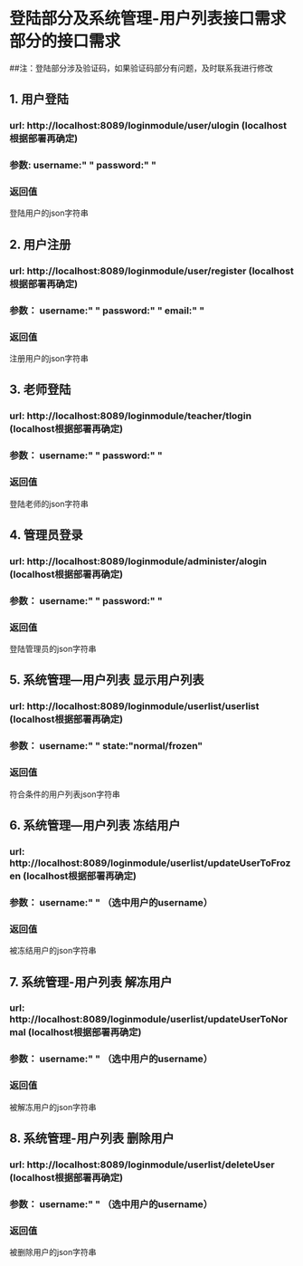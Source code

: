 # 登陆部分及系统管理-用户列表接口需求部分的接口需求
##注：登陆部分涉及验证码，如果验证码部分有问题，及时联系我进行修改
## 1. 用户登陆

### url: http://localhost:8089/loginmodule/user/ulogin (localhost根据部署再确定)

### 参数:   username:" " password:" "

### 返回值

登陆用户的json字符串

## 2. 用户注册
### url: http://localhost:8089/loginmodule/user/register (localhost根据部署再确定)

### 参数： username:" " password:" " email:" "

### 返回值

注册用户的json字符串


## 3. 老师登陆
### url: http://localhost:8089/loginmodule/teacher/tlogin (localhost根据部署再确定)

### 参数： username:" " password:" "

### 返回值

登陆老师的json字符串

## 4. 管理员登录
### url: http://localhost:8089/loginmodule/administer/alogin (localhost根据部署再确定)

### 参数： username:" " password:" "

### 返回值

登陆管理员的json字符串

## 5. 系统管理—用户列表 显示用户列表
### url: http://localhost:8089/loginmodule/userlist/userlist (localhost根据部署再确定)

### 参数： username:" " state:"normal/frozen"

### 返回值

符合条件的用户列表json字符串

## 6. 系统管理—用户列表 冻结用户
### url: http://localhost:8089/loginmodule/userlist/updateUserToFrozen (localhost根据部署再确定)

### 参数： username:" " （选中用户的username）

### 返回值

被冻结用户的json字符串

## 7. 系统管理-用户列表 解冻用户
### url: http://localhost:8089/loginmodule/userlist/updateUserToNormal (localhost根据部署再确定)

### 参数： username:" " （选中用户的username）

### 返回值

被解冻用户的json字符串

## 8. 系统管理-用户列表 删除用户
### url: http://localhost:8089/loginmodule/userlist/deleteUser (localhost根据部署再确定)

### 参数： username:" " （选中用户的username）

### 返回值

被删除用户的json字符串


